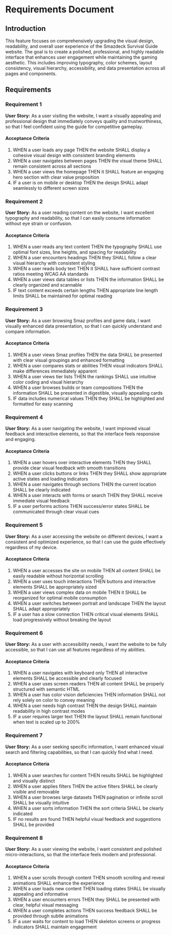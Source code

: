 # Requirements Document

## Introduction

This feature focuses on comprehensively upgrading the visual design, readability, and overall user experience of the Smazdeck Survival Guide website. The goal is to create a polished, professional, and highly readable interface that enhances user engagement while maintaining the gaming aesthetic. This includes improving typography, color schemes, layout consistency, visual hierarchy, accessibility, and data presentation across all pages and components.

## Requirements

### Requirement 1

**User Story:** As a user visiting the website, I want a visually appealing and professional design that immediately conveys quality and trustworthiness, so that I feel confident using the guide for competitive gameplay.

#### Acceptance Criteria

1. WHEN a user loads any page THEN the website SHALL display a cohesive visual design with consistent branding elements
2. WHEN a user navigates between pages THEN the visual theme SHALL remain consistent across all sections
3. WHEN a user views the homepage THEN it SHALL feature an engaging hero section with clear value proposition
4. IF a user is on mobile or desktop THEN the design SHALL adapt seamlessly to different screen sizes

### Requirement 2

**User Story:** As a user reading content on the website, I want excellent typography and readability, so that I can easily consume information without eye strain or confusion.

#### Acceptance Criteria

1. WHEN a user reads any text content THEN the typography SHALL use optimal font sizes, line heights, and spacing for readability
2. WHEN a user encounters headings THEN they SHALL follow a clear visual hierarchy with consistent styling
3. WHEN a user reads body text THEN it SHALL have sufficient contrast ratios meeting WCAG AA standards
4. WHEN a user views data tables or lists THEN the information SHALL be clearly organized and scannable
5. IF text content exceeds certain lengths THEN appropriate line length limits SHALL be maintained for optimal reading

### Requirement 3

**User Story:** As a user browsing Smaz profiles and game data, I want visually enhanced data presentation, so that I can quickly understand and compare information.

#### Acceptance Criteria

1. WHEN a user views Smaz profiles THEN the data SHALL be presented with clear visual groupings and enhanced formatting
2. WHEN a user compares stats or abilities THEN visual indicators SHALL make differences immediately apparent
3. WHEN a user views tier lists THEN the rankings SHALL use intuitive color coding and visual hierarchy
4. WHEN a user browses builds or team compositions THEN the information SHALL be presented in digestible, visually appealing cards
5. IF data includes numerical values THEN they SHALL be highlighted and formatted for easy scanning

### Requirement 4

**User Story:** As a user navigating the website, I want improved visual feedback and interactive elements, so that the interface feels responsive and engaging.

#### Acceptance Criteria

1. WHEN a user hovers over interactive elements THEN they SHALL provide clear visual feedback with smooth transitions
2. WHEN a user clicks buttons or links THEN they SHALL show appropriate active states and loading indicators
3. WHEN a user navigates through sections THEN the current location SHALL be clearly indicated
4. WHEN a user interacts with forms or search THEN they SHALL receive immediate visual feedback
5. IF a user performs actions THEN success/error states SHALL be communicated through clear visual cues

### Requirement 5

**User Story:** As a user accessing the website on different devices, I want a consistent and optimized experience, so that I can use the guide effectively regardless of my device.

#### Acceptance Criteria

1. WHEN a user accesses the site on mobile THEN all content SHALL be easily readable without horizontal scrolling
2. WHEN a user uses touch interactions THEN buttons and interactive elements SHALL be appropriately sized
3. WHEN a user views complex data on mobile THEN it SHALL be reorganized for optimal mobile consumption
4. WHEN a user switches between portrait and landscape THEN the layout SHALL adapt appropriately
5. IF a user has a slow connection THEN critical visual elements SHALL load progressively without breaking the layout

### Requirement 6

**User Story:** As a user with accessibility needs, I want the website to be fully accessible, so that I can use all features regardless of my abilities.

#### Acceptance Criteria

1. WHEN a user navigates with keyboard only THEN all interactive elements SHALL be accessible and clearly focused
2. WHEN a user uses screen readers THEN all content SHALL be properly structured with semantic HTML
3. WHEN a user has color vision deficiencies THEN information SHALL not rely solely on color to convey meaning
4. WHEN a user needs high contrast THEN the design SHALL maintain readability in high contrast modes
5. IF a user requires larger text THEN the layout SHALL remain functional when text is scaled up to 200%

### Requirement 7

**User Story:** As a user seeking specific information, I want enhanced visual search and filtering capabilities, so that I can quickly find what I need.

#### Acceptance Criteria

1. WHEN a user searches for content THEN results SHALL be highlighted and visually distinct
2. WHEN a user applies filters THEN the active filters SHALL be clearly visible and removable
3. WHEN a user browses large datasets THEN pagination or infinite scroll SHALL be visually intuitive
4. WHEN a user sorts information THEN the sort criteria SHALL be clearly indicated
5. IF no results are found THEN helpful visual feedback and suggestions SHALL be provided

### Requirement 8

**User Story:** As a user viewing the website, I want consistent and polished micro-interactions, so that the interface feels modern and professional.

#### Acceptance Criteria

1. WHEN a user scrolls through content THEN smooth scrolling and reveal animations SHALL enhance the experience
2. WHEN a user loads new content THEN loading states SHALL be visually appealing and informative
3. WHEN a user encounters errors THEN they SHALL be presented with clear, helpful visual messaging
4. WHEN a user completes actions THEN success feedback SHALL be provided through subtle animations
5. IF a user waits for content to load THEN skeleton screens or progress indicators SHALL maintain engagement